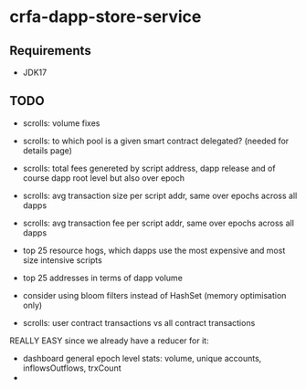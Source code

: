 # crfa-dapp-store-service

## Requirements
- JDK17

## TODO
- scrolls: volume fixes 
- scrolls: to which pool is a given smart contract delegated? (needed for details page)
- scrolls: total fees genereted by script address, dapp release and of course dapp root level but also over epoch
- scrolls: avg transaction size per script addr, same over epochs across all dapps
- scrolls: avg transaction fee per script addr, same over epochs across all dapps
- top 25 resource hogs, which dapps use the most expensive and most size intensive scripts
- top 25 addresses in terms of dapp volume

- consider using bloom filters instead of HashSet (memory optimisation only)

- scrolls: user contract transactions vs all contract transactions

REALLY EASY since we already have a reducer for it:
- dashboard general epoch level stats: volume, unique accounts, inflowsOutflows, trxCount
- 